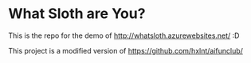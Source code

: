 # What Sloth are You?

This is the repo for the demo of http://whatsloth.azurewebsites.net/ :D

This project is a modified version of https://github.com/hxlnt/aifunclub/
